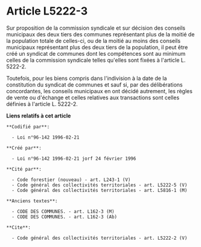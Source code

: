 # Article L5222-3

Sur proposition de la commission syndicale et sur décision des conseils municipaux des deux tiers des communes représentant
plus de la moitié de la population totale de celles-ci, ou de la moitié au moins des conseils municipaux représentant plus
des deux tiers de la population, il peut être créé un syndicat de communes dont les compétences sont au minimum celles de la
commission syndicale telles qu'elles sont fixées à l'article L. 5222-2. 

Toutefois, pour les biens compris dans l'indivision à la date de la constitution du syndicat de communes et sauf si, par des
délibérations concordantes, les conseils municipaux en ont décidé autrement, les règles de vente ou d'échange et celles
relatives aux transactions sont celles définies à l'article L. 5222-2.

**Liens relatifs à cet article**

	**Codifié par**:

	  - Loi n°96-142 1996-02-21

	**Créé par**:

	  - Loi n°96-142 1996-02-21 jorf 24 février 1996

	**Cité par**:

	  - Code forestier (nouveau) - art. L243-1 (V)
	  - Code général des collectivités territoriales - art. L5222-5 (V)
	  - Code général des collectivités territoriales - art. L5816-1 (M)

	**Anciens textes**:

	  - CODE DES COMMUNES. - art. L162-3 (M)
	  - CODE DES COMMUNES. - art. L162-3 (Ab)

	**Cite**:

	  - Code général des collectivités territoriales - art. L5222-2 (V)
